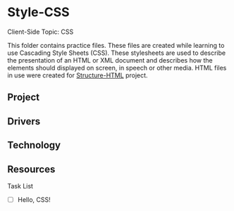 # Style-CSS
Client-Side Topic: CSS

This folder contains practice files.  These files are created while learning to use Cascading Style Sheets (CSS).  These stylesheets are used to describe the presentation of an HTML or XML document and describes how the elements should displayed on screen, in speech or other media.  HTML files in use were created for [Structure-HTML](https://github.com/Nat34/Structure-HTML.git) project.

## Project
## Drivers
## Technology
## Resources

Task List
- [ ] Hello, CSS!


